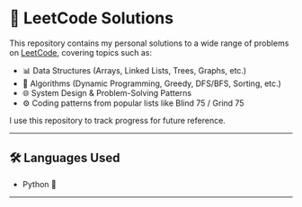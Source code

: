# 🧠 LeetCode Solutions

This repository contains my personal solutions to a wide range of problems on [LeetCode](https://leetcode.com/), covering topics such as:

- 📊 Data Structures (Arrays, Linked Lists, Trees, Graphs, etc.)
- 🧩 Algorithms (Dynamic Programming, Greedy, DFS/BFS, Sorting, etc.)
- 🌐 System Design & Problem-Solving Patterns
- ⚙️ Coding patterns from popular lists like Blind 75 / Grind 75

I use this repository to track progress for future reference.

---

## 🛠️ Languages Used

- Python 🐍

---


